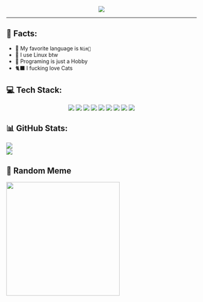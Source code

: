 <p align="center">
  <img src="https://readme-typing-svg.demolab.com/?lines=Hey there, i am iinsert!;Have a look at my repos!&font=Fira%20Code&center=true&width=380&height=50&duration=4000&pause=1000">
</p>

---

## 📃 Facts:
- 💬 My favorite language is `Nim👑`
- 🐧 I use Linux btw
- 🍕 Programing is just a Hobby
- 🐈‍⬛ I fucking love Cats
  
## 💻 Tech Stack:
<p align="center">
<img src="https://img.shields.io/badge/c++-%2300599C.svg?style=for-the-badge&logo=c%2B%2B&logoColor=white"> <img src="https://img.shields.io/badge/c%23-%23239120.svg?style=for-the-badge&logo=c-sharp&logoColor=white">
<img src="https://img.shields.io/badge/html5-%23E34F26.svg?style=for-the-badge&logo=html5&logoColor=white"> <img src="https://img.shields.io/badge/python-3670A0?style=for-the-badge&logo=python&logoColor=ffdd54">
<img src="https://img.shields.io/badge/flask-%23000.svg?style=for-the-badge&logo=flask&logoColor=white"> <img src="https://img.shields.io/badge/nim-%23FFE953.svg?style=for-the-badge&logo=nim&logoColor=white">
<img src="https://img.shields.io/badge/Git-fc6d26?style=for-the-badge&logo=git&logoColor=white"> <img src="https://img.shields.io/badge/Linux-FCC624?style=for-the-badge&logo=linux&logoColor=black">
<img src="https://img.shields.io/badge/-Arduino-00979D?style=for-the-badge&logo=Arduino&logoColor=white">
</p>

## 📊 GitHub Stats:
<p align="left">
<img src="https://github-readme-stats.vercel.app/api/?username=iinsertNameHere&show_icons=true&title_color=fff&icon_color=79ff97&text_color=9f9f9f&bg_color=151515"><br>
<img src="https://github-readme-stats.vercel.app/api/top-langs/?username=iinsertNameHere&title_color=fff&text_color=9f9f9f&bg_color=151515&hide_border=false&include_all_commits=true&count_private=true&layout=compact">
</p>

## 👾 Random Meme
<img src='https://randommeme-five.vercel.app/' style="height: 300px;"/>
